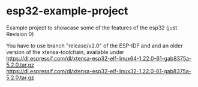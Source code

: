 # esp32-example-project
Example project to showcase some of the features of the esp32 (just 
Revision 0)

You have to use branch "release/v2.0" of the ESP-IDF and and an older version 
of the xtensa-toolchain, available under 
https://dl.espressif.com/dl/xtensa-esp32-elf-linux64-1.22.0-61-gab8375a-5.2.0.tar.gz 
<br />
https://dl.espressif.com/dl/xtensa-esp32-elf-linux32-1.22.0-61-gab8375a-5.2.0.tar.gz

